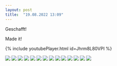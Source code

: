 ```yaml
---
layout: post
title:  "19.08.2022 13:09"
---
```


Geschafft!

Made it!

{% include youtubePlayer.html id=Jhrm8L80VPI %}

![](/assets/photo1660910981.jpeg)
![](/assets/photo1660910981-2.jpeg)
![](/assets/photo1660910981-3.jpeg)
![](/assets/photo1660910981-4.jpeg)
![](/assets/photo1660910981-5.jpeg)
![](/assets/photo1660910981-6.jpeg)
![](/assets/photo1660910981-7.jpeg)
![](/assets/photo1660910981-8.jpeg)
![](/assets/photo1660910981-9.jpeg)
![](/assets/photo1660910982.jpeg)
![](/assets/photo1660910982-2.jpeg)
![](/assets/photo1660910982-3.jpeg)
![](/assets/photo1660910982-4.jpeg)
![](/assets/photo1660910982-5.jpeg)
